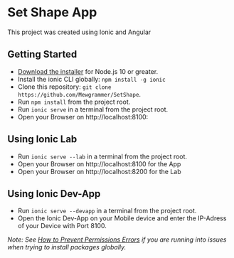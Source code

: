 # Set Shape App

This project was created using Ionic and Angular

## Getting Started

* [Download the installer](https://nodejs.org/) for Node.js 10 or greater.
* Install the ionic CLI globally: `npm install -g ionic`
* Clone this repository: `git clone https://github.com/Mewgrammer/SetShape`.
* Run `npm install` from the project root.
* Run `ionic serve` in a terminal from the project root.
* Open your Browser on http://localhost:8100:

## Using Ionic Lab
* Run `ionic serve --lab` in a terminal from the project root.
* Open your Browser on http://localhost:8100 for the App
* Open your Browser on http://localhost:8200 for the Lab


## Using Ionic Dev-App
* Run `ionic serve --devapp` in a terminal from the project root.
* Open the Ionic Dev-App on your Mobile device and enter the IP-Adress of your Device with Port 8100.


_Note: See [How to Prevent Permissions Errors](https://docs.npmjs.com/getting-started/fixing-npm-permissions) if you are running into issues when trying to install packages globally._
